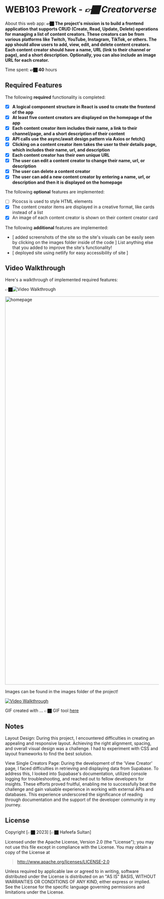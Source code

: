 # WEB103 Prework - *👉🏿 Creatorverse*

About this web app: **👉🏿 The project's mission is to build a frontend application that supports CRUD (Create, Read, Update, Delete) operations for managing a list of content creators. These creators can be from various platforms like Twitch, YouTube, Instagram, TikTok, or others. The app should allow users to add, view, edit, and delete content creators. Each content creator should have a name, URL (link to their channel or page), and a short description. Optionally, you can also include an image URL for each creator.**

Time spent: **👉🏿 40** hours

## Required Features

The following **required** functionality is completed:

<!-- 👉🏿👉🏿👉🏿 Make sure to check off completed functionality below -->
- [x] **A logical component structure in React is used to create the frontend of the app**
- [x] **At least five content creators are displayed on the homepage of the app**
- [x] **Each content creator item includes their name, a link to their channel/page, and a short description of their content**
- [x] **API calls use the async/await design pattern via Axios or fetch()**
- [x] **Clicking on a content creator item takes the user to their details page, which includes their name, url, and description**
- [x] **Each content creator has their own unique URL**
- [x] **The user can edit a content creator to change their name, url, or description**
- [x] **The user can delete a content creator**
- [x] **The user can add a new content creator by entering a name, url, or description and then it is displayed on the homepage**

The following **optional** features are implemented:

- [ ] Picocss is used to style HTML elements
- [x] The content creator items are displayed in a creative format, like cards instead of a list
- [x] An image of each content creator is shown on their content creator card

The following **additional** features are implemented:

* [ added screenshots of the site so the site's visuals can be easily seen by clicking on the images folder inside of the code ] List anything else that you added to improve the site's functionality!
* [ deployed site using netlify for easy accessibility of site ]

## Video Walkthrough

Here's a walkthrough of implemented required features:

👉🏿<img src='http://i.imgur.com/link/to/your/gif/file.gif' title='Video Walkthrough'  width='' alt='Video Walkthrough' />

<img width="1268" alt="homepage" src="https://github.com/hafeefas/web103/assets/99234946/4fe9914b-c9d2-4808-9b3d-b433a613f63f">

Images can be found in the images folder of the project!

[![Video Walkthrough](https://img.youtube.com/vi/Jsyp5wua1hE/0.jpg)](https://youtu.be/Jsyp5wua1hE)


<!-- Replace this with whatever GIF tool you used! -->
GIF created with ...  👉🏿 GIF tool [here](https://github.com/hafeefas/web103/assets/99234946/cbf00f63-ce6f-40af-8428-e6c035f47f08)

<!-- Recommended tools:
[Kap](https://getkap.co/) for macOS
[ScreenToGif](https://www.screentogif.com/) for Windows
[peek](https://github.com/phw/peek) for Linux. -->

## Notes

Layout Design: During this project, I encountered difficulties in creating an appealing and responsive layout. Achieving the right alignment, spacing, and overall visual design was a challenge. I had to experiment with CSS and layout frameworks to find the best solution.

View Single Creators Page: During the development of the 'View Creator' page, I faced difficulties in retrieving and displaying data from Supabase. To address this, I looked into Supabase's documentation, utilized console logging for troubleshooting, and reached out to fellow developers for insights. These efforts proved fruitful, enabling me to successfully beat the challenge and gain valuable experience in working with external APIs and databases. This experience underscored the significance of reading through documentation and the support of the developer community in my journey.

## License

Copyright [👉🏿 2023] [👉🏿 Hafeefa Sultan]

Licensed under the Apache License, Version 2.0 (the "License"); you may not use this file except in compliance with the License. You may obtain a copy of the License at

> http://www.apache.org/licenses/LICENSE-2.0

Unless required by applicable law or agreed to in writing, software distributed under the License is distributed on an "AS IS" BASIS, WITHOUT WARRANTIES OR CONDITIONS OF ANY KIND, either express or implied. See the License for the specific language governing permissions and limitations under the License.
